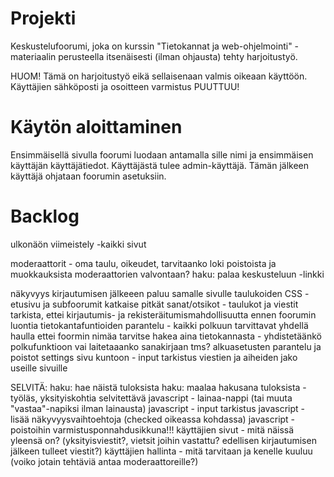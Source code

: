 
# Projekti

Keskustelufoorumi, joka on kurssin "Tietokannat ja web-ohjelmointi" -materiaalin perusteella itsenäisesti (ilman ohjausta) tehty harjoitustyö.

HUOM! Tämä on harjoitustyö eikä sellaisenaan valmis oikeaan käyttöön. Käyttäjien sähköposti ja osoitteen varmistus PUUTTUU!


# Käytön aloittaminen

Ensimmäisellä sivulla foorumi luodaan antamalla sille nimi ja ensimmäisen käyttäjän käyttäjätiedot. Käyttäjästä tulee admin-käyttäjä. Tämän jälkeen käyttäjä ohjataan foorumin asetuksiin.


# Backlog
ulkonäön viimeistely -kaikki sivut

moderaattorit - oma taulu, oikeudet, tarvitaanko loki poistoista ja muokkauksista moderaattorien valvontaan?
haku: palaa keskusteluun -linkki

näkyvyys
kirjautumisen jälkeeen paluu samalle sivulle
taulukoiden CSS - etusivu ja subfoorumit
katkaise pitkät sanat/otsikot - taulukot ja viestit
tarkista, ettei kirjautumis- ja rekisteräitumismahdollisuutta ennen foorumin luontia
tietokantafuntioiden parantelu - kaikki polkuun tarvittavat yhdellä haulla
ettei foormin nimäa tarvitse hakea aina tietokannasta - yhdistetäänkö polkufunktioon vai laitetaaanko sanakirjaan tms?
alkuasetusten parantelu ja poistot
settings sivu kuntoon - input tarkistus
viestien ja aiheiden jako useille sivuille

SELVITÄ:
haku: hae näistä tuloksista
haku: maalaa hakusana tuloksista - työläs, yksityiskohtia selvitettävä
javascript - lainaa-nappi (tai muuta "vastaa"-napiksi ilman lainausta)
javascript - input tarkistus
javascript - lisää näkyvyysvaihtoehtoja (checked oikeassa kohdassa)
javascript - poistoihin varmistusponnahdusikkuna!!!
käyttäjien sivut - mitä näissä yleensä on? (yksityisviestit?, vietsit joihin vastattu? edellisen kirjautumisen jälkeen tulleet viestit?)
käyttäjien hallinta - mitä tarvitaan ja kenelle kuuluu (voiko jotain tehtäviä antaa moderaattoreille?)









